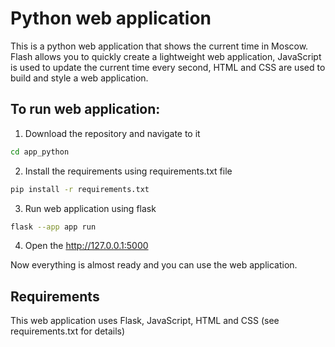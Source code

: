 # Python web application 

This is a python web application that shows the current time in Moscow. Flash allows you to quickly create a lightweight web application, JavaScript is used to update the current time every second, HTML and CSS are used to build and style a web application.

## To run web application:

1. Download the repository and navigate to it
```bash
cd app_python
```
2. Install the requirements using requirements.txt file
```bash
pip install -r requirements.txt
```
3. Run web application using flask
```bash
flask --app app run 
```
4. Open the http://127.0.0.1:5000

Now everything is almost ready and you can use the web application.

## Requirements

This web application uses Flask, JavaScript, HTML and CSS (see requirements.txt for details)